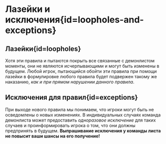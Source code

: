 <div class='panel fade js-scroll-anim' data-anim='fade'>

# Лазейки и исключения{id=loopholes-and-exceptions}

## Лазейки{id=loopholes}

Хотя эти правила и пытаются покрыть все связанные с демонлистом моменты, они не являются исчерпывающими и могут быть изменены в будущем. Любой игрок, пытающийся обойти эти правила при помощи лазейки в формулировке любого правила будет подвержен такому же наказанию, _как и при прямом нарушении данного правила_.

## Исключения для правил{id=exceptions}

При выходе нового правила мы понимаем, что игроки могут быть не осведомлены о новых изменениях. В индивидуальных случаях команда демонлиста может предоставить _одноразовое исключение_ для таких случаев и проинформировать игрока о том, что они должны предпринять в будущем. **Выпрашивание исключения у команды листа не повысит ваши шансы на его получение!**

</div>
